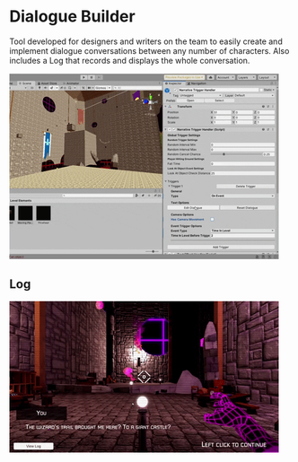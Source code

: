 # **Dialogue Builder**

Tool developed for designers and writers on the team to easily create and implement dialogue conversations between any number of characters. Also includes a Log that records and displays the whole conversation.

![Dialogue Builder](gifs/dialogueBuilder.gif)

## Log

![Log Demonstration](gifs/log.gif)